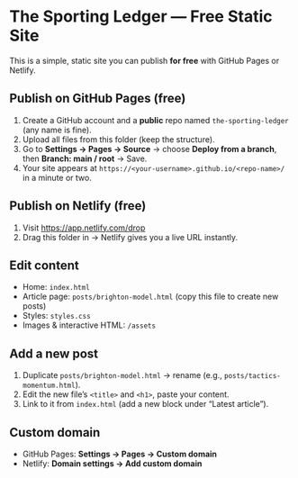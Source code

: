 
# The Sporting Ledger — Free Static Site

This is a simple, static site you can publish **for free** with GitHub Pages or Netlify.

## Publish on GitHub Pages (free)
1) Create a GitHub account and a **public** repo named `the-sporting-ledger` (any name is fine).
2) Upload all files from this folder (keep the structure).
3) Go to **Settings → Pages → Source** → choose **Deploy from a branch**, then **Branch: main / root** → Save.
4) Your site appears at `https://<your-username>.github.io/<repo-name>/` in a minute or two.

## Publish on Netlify (free)
1) Visit https://app.netlify.com/drop
2) Drag this folder in → Netlify gives you a live URL instantly.

## Edit content
- Home: `index.html`
- Article page: `posts/brighton-model.html` (copy this file to create new posts)
- Styles: `styles.css`
- Images & interactive HTML: `/assets`

## Add a new post
1) Duplicate `posts/brighton-model.html` → rename (e.g., `posts/tactics-momentum.html`).
2) Edit the new file’s `<title>` and `<h1>`, paste your content.
3) Link to it from `index.html` (add a new block under “Latest article”).

## Custom domain
- GitHub Pages: **Settings → Pages → Custom domain**
- Netlify: **Domain settings → Add custom domain**

